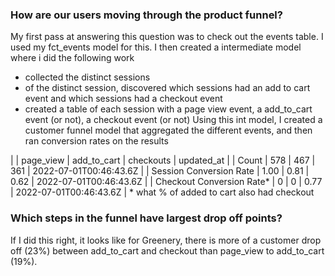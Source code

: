 ### How are our users moving through the product funnel?

My first pass at answering this question was to check out the events table. I used my fct_events model for this. 
I then created a intermediate model where i did the following work
- collected the distinct sessions
- of the distinct session, discovered which sessions had an add to cart event and which sessions had a checkout event
- created a table of each session with a page view event, a add_to_cart event (or not), a checkout event (or not)
Using this int model, I created a customer funnel model that aggregated the different events, and then ran conversion rates on the results

|                     	    | page_view	| add_to_cart	| checkouts	| updated_at |
| Count	                    | 578	    | 467	        | 361	    | 2022-07-01T00:46:43.6Z |
| Session Conversion Rate	| 1.00	    | 0.81	        | 0.62	    | 2022-07-01T00:46:43.6Z |
| Checkout Conversion Rate*	| 0	        | 0	            | 0.77	    | 2022-07-01T00:46:43.6Z |
\* what % of added to cart also had checkout


### Which steps in the funnel have largest drop off points?

If I did this right, it looks like for Greenery, there is more of a customer drop off (23%) between add_to_cart and checkout than page_view to add_to_cart (19%). 
